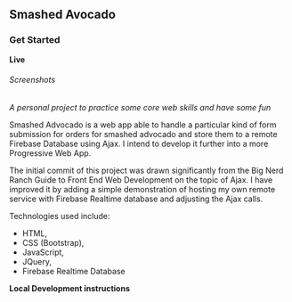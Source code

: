 ## Smashed Avocado

### Get Started

**Live**


###### Screenshots


*A personal project to practice some core web skills and have some fun*

Smashed Advocado is a web app able to handle a particular kind of form submission for orders for smashed advocado and store them to a remote Firebase Database using Ajax. I intend to develop it further into a more Progressive Web App. 

The initial commit of this project was drawn significantly from the Big Nerd Ranch Guide to Front End Web Development on the topic of Ajax. I have improved it by adding a simple demonstration of hosting my own remote service with Firebase Realtime database and adjusting the Ajax calls. 

Technologies used include: 

  * HTML, 
  * CSS (Bootstrap), 
  * JavaScript, 
  * JQuery, 
  * Firebase Realtime Database


**Local Development instructions**
